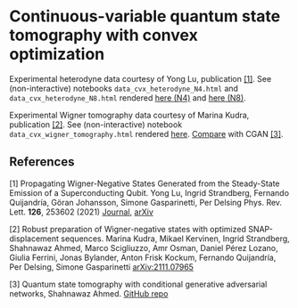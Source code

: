 # Continuous-variable quantum state tomography with convex optimization

Experimental heterodyne data courtesy of Yong Lu, publication [[1]](#1).
See (non-interactive) notebooks `data_cvx_heterodyne_N4.html` and `data_cvx_heterodyne_N8.html` rendered [here (N4)](https://ingstra.github.io/cvx-tomography/data_cvx_heterodyne_N4.html) and [here (N8)](https://ingstra.github.io/cvx-tomography/data_cvx_heterodyne_N8.html).

Experimental Wigner tomography data courtesy of Marina Kudra, publication [[2]](#2).
See (non-interactive) notebook `data_cvx_wigner_tomography.html` rendered [here](https://ingstra.github.io/cvx-tomography/data_cvx_wigner_tomography.html). [Compare](https://ingstra.github.io/cvx-tomography/cgan_binomial_reconstruction.html) with CGAN [[3]](#3).

## References
<a id="1">[1]</a>
Propagating Wigner-Negative States Generated from the Steady-State Emission of a Superconducting Qubit.
Yong Lu, Ingrid Strandberg, Fernando Quijandría, Göran Johansson, Simone Gasparinetti, Per Delsing
Phys. Rev. Lett. **126**, 253602 (2021)
[Journal](https://journals.aps.org/prl/abstract/10.1103/PhysRevLett.126.253602),
[arXiv](https://arxiv.org/abs/2101.09532)

<a id="2">[2]</a>
Robust preparation of Wigner-negative states with optimized SNAP-displacement sequences.
Marina Kudra, Mikael Kervinen, Ingrid Strandberg, Shahnawaz Ahmed, Marco Scigliuzzo, Amr Osman, Daniel Pérez Lozano, Giulia Ferrini, Jonas Bylander, Anton Frisk Kockum, Fernando Quijandría, Per Delsing, Simone Gasparinetti
 [arXiv:2111.07965](https://arxiv.org/abs/2111.07965)


<a id="3">[3]</a>
Quantum state tomography with conditional generative adversarial networks, Shahnawaz Ahmed.
[GitHub repo](https://github.com/quantshah/qst-cgan)
